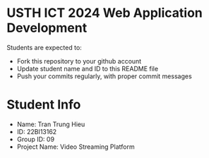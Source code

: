 USTH ICT 2024 Web Application Development
=====================================================

Students are expected to:

* Fork this repository to your github account
* Update student name and ID to this README file
* Push your commits regularly, with proper commit messages

Student Info
=======================


* Name: Tran Trung Hieu
* ID: 22BI13162
* Group ID: 09
* Project Name: Video Streaming Platform
